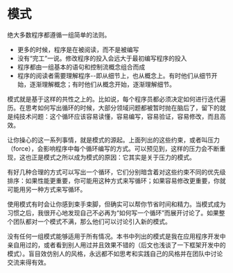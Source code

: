 # 模式

绝大多数程序都遵循一组简单的法则。

- 更多的时候，程序是在被阅读，而不是被编写
- 没有“完工”一说。修改程序的投入会远大于最初编写程序的投入
- 程序都由一组基本的语句和控制流概念组合而成
- 程序的阅读者需要理解程序--即从细节上，也从概念上。有时他们从细节开始，逐渐理解概念；有时他们从概念开始，逐渐理解细节。

模式就是基于这样的共性之上的。比如说，每个程序员都必须决定如何进行迭代遍历。在思考如何写出循环的时候，大部分领域问题都被暂时抛在脑后了，留下的就是纯技术问题：这个循环应该容易读懂，容易编写，容易验证，容易修改，而且高效。

让你操心的这一系列事情，就是模式的源起。上面列出的这些约束，或者叫压力（force），会影响程序中每个循环编写的方式。可以预见到，这样的压力会不断重现，这也正是模式之所以成为模式的原因：它其实是关于压力的模式。

有好几种合理的方式可以写出一个循环，它们分别暗含着对这些约束不同的优先级排序：如果性能更重要，你可能用这种方式来写循环；如果容易修改更重要，你就可能用另一种方式来写循环。

使用模式有时会让你感到束手束脚，但确实可以帮你节省时间和精力。当模式成为习惯之后，我很开心地发现自己不必再为“如何写一个循环”而展开讨论了。如果整个团队都对一个模式不满，那么他们可以讨论引入新的模式。

没有任何一组模式能够适用于所有情况。本书中列出的模式是我在应用程序开发中亲自用过的，或者看到别人用过并且效果不错的（后文也浅谈了一下框架开发中的模式）。盲目效仿别人的风格，永远都不如思考和实践自己的风格并在团队中讨论交流来得有效。
